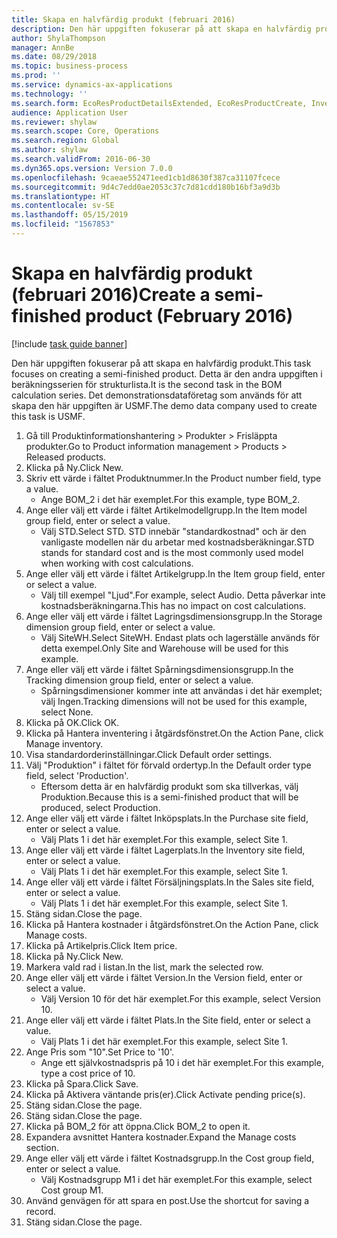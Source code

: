 ```yaml
---
title: Skapa en halvfärdig produkt (februari 2016)
description: Den här uppgiften fokuserar på att skapa en halvfärdig produkt.
author: ShylaThompson
manager: AnnBe
ms.date: 08/29/2018
ms.topic: business-process
ms.prod: ''
ms.service: dynamics-ax-applications
ms.technology: ''
ms.search.form: EcoResProductDetailsExtended, EcoResProductCreate, InventItemOrderSetup, InventItemPrice
audience: Application User
ms.reviewer: shylaw
ms.search.scope: Core, Operations
ms.search.region: Global
ms.author: shylaw
ms.search.validFrom: 2016-06-30
ms.dyn365.ops.version: Version 7.0.0
ms.openlocfilehash: 9caeae552471eed1cb1d8630f387ca31107fcece
ms.sourcegitcommit: 9d4c7edd0ae2053c37c7d81cdd180b16bf3a9d3b
ms.translationtype: HT
ms.contentlocale: sv-SE
ms.lasthandoff: 05/15/2019
ms.locfileid: "1567853"
---
```

# <a name="create-a-semi-finished-product-february-2016"></a><span data-ttu-id="f9bc5-103">Skapa en halvfärdig produkt (februari 2016)</span><span class="sxs-lookup"><span data-stu-id="f9bc5-103">Create a semi-finished product (February 2016)</span></span>

[!include [task guide banner](../../includes/task-guide-banner.md)]

<span data-ttu-id="f9bc5-104">Den här uppgiften fokuserar på att skapa en halvfärdig produkt.</span><span class="sxs-lookup"><span data-stu-id="f9bc5-104">This task focuses on creating a semi-finished product.</span></span> <span data-ttu-id="f9bc5-105">Detta är den andra uppgiften i beräkningsserien för strukturlista.</span><span class="sxs-lookup"><span data-stu-id="f9bc5-105">It is the second task in the BOM calculation series.</span></span> <span data-ttu-id="f9bc5-106">Det demonstrationsdataföretag som används för att skapa den här uppgiften är USMF.</span><span class="sxs-lookup"><span data-stu-id="f9bc5-106">The demo data company used to create this task is USMF.</span></span>

1. <span data-ttu-id="f9bc5-107">Gå till Produktinformationshantering > Produkter > Frisläppta produkter.</span><span class="sxs-lookup"><span data-stu-id="f9bc5-107">Go to Product information management > Products > Released products.</span></span>
2. <span data-ttu-id="f9bc5-108">Klicka på Ny.</span><span class="sxs-lookup"><span data-stu-id="f9bc5-108">Click New.</span></span>
3. <span data-ttu-id="f9bc5-109">Skriv ett värde i fältet Produktnummer.</span><span class="sxs-lookup"><span data-stu-id="f9bc5-109">In the Product number field, type a value.</span></span>
    * <span data-ttu-id="f9bc5-110">Ange BOM_2 i det här exemplet.</span><span class="sxs-lookup"><span data-stu-id="f9bc5-110">For this example, type BOM_2.</span></span>  
4. <span data-ttu-id="f9bc5-111">Ange eller välj ett värde i fältet Artikelmodellgrupp.</span><span class="sxs-lookup"><span data-stu-id="f9bc5-111">In the Item model group field, enter or select a value.</span></span>
    * <span data-ttu-id="f9bc5-112">Välj STD.</span><span class="sxs-lookup"><span data-stu-id="f9bc5-112">Select STD.</span></span> <span data-ttu-id="f9bc5-113">STD innebär "standardkostnad" och är den vanligaste modellen när du arbetar med kostnadsberäkningar.</span><span class="sxs-lookup"><span data-stu-id="f9bc5-113">STD stands for standard cost and is the most commonly used model when working with cost calculations.</span></span>  
5. <span data-ttu-id="f9bc5-114">Ange eller välj ett värde i fältet Artikelgrupp.</span><span class="sxs-lookup"><span data-stu-id="f9bc5-114">In the Item group field, enter or select a value.</span></span>
    * <span data-ttu-id="f9bc5-115">Välj till exempel "Ljud".</span><span class="sxs-lookup"><span data-stu-id="f9bc5-115">For example, select Audio.</span></span> <span data-ttu-id="f9bc5-116">Detta påverkar inte kostnadsberäkningarna.</span><span class="sxs-lookup"><span data-stu-id="f9bc5-116">This has no impact on cost calculations.</span></span>  
6. <span data-ttu-id="f9bc5-117">Ange eller välj ett värde i fältet Lagringsdimensionsgrupp.</span><span class="sxs-lookup"><span data-stu-id="f9bc5-117">In the Storage dimension group field, enter or select a value.</span></span>
    * <span data-ttu-id="f9bc5-118">Välj SiteWH.</span><span class="sxs-lookup"><span data-stu-id="f9bc5-118">Select SiteWH.</span></span> <span data-ttu-id="f9bc5-119">Endast plats och lagerställe används för detta exempel.</span><span class="sxs-lookup"><span data-stu-id="f9bc5-119">Only Site and Warehouse will be used for this example.</span></span>  
7. <span data-ttu-id="f9bc5-120">Ange eller välj ett värde i fältet Spårningsdimensionsgrupp.</span><span class="sxs-lookup"><span data-stu-id="f9bc5-120">In the Tracking dimension group field, enter or select a value.</span></span>
    * <span data-ttu-id="f9bc5-121">Spårningsdimensioner kommer inte att användas i det här exemplet; välj Ingen.</span><span class="sxs-lookup"><span data-stu-id="f9bc5-121">Tracking dimensions will not be used for this example, select None.</span></span>  
8. <span data-ttu-id="f9bc5-122">Klicka på OK.</span><span class="sxs-lookup"><span data-stu-id="f9bc5-122">Click OK.</span></span>
9. <span data-ttu-id="f9bc5-123">Klicka på Hantera inventering i åtgärdsfönstret.</span><span class="sxs-lookup"><span data-stu-id="f9bc5-123">On the Action Pane, click Manage inventory.</span></span>
10. <span data-ttu-id="f9bc5-124">Visa standardorderinställningar.</span><span class="sxs-lookup"><span data-stu-id="f9bc5-124">Click Default order settings.</span></span>
11. <span data-ttu-id="f9bc5-125">Välj "Produktion" i fältet för förvald ordertyp.</span><span class="sxs-lookup"><span data-stu-id="f9bc5-125">In the Default order type field, select 'Production'.</span></span>
    * <span data-ttu-id="f9bc5-126">Eftersom detta är en halvfärdig produkt som ska tillverkas, välj Produktion.</span><span class="sxs-lookup"><span data-stu-id="f9bc5-126">Because this is a semi-finished product that will be produced, select Production.</span></span>  
12. <span data-ttu-id="f9bc5-127">Ange eller välj ett värde i fältet Inköpsplats.</span><span class="sxs-lookup"><span data-stu-id="f9bc5-127">In the Purchase site field, enter or select a value.</span></span>
    * <span data-ttu-id="f9bc5-128">Välj Plats 1 i det här exemplet.</span><span class="sxs-lookup"><span data-stu-id="f9bc5-128">For this example, select Site 1.</span></span>  
13. <span data-ttu-id="f9bc5-129">Ange eller välj ett värde i fältet Lagerplats.</span><span class="sxs-lookup"><span data-stu-id="f9bc5-129">In the Inventory site field, enter or select a value.</span></span>
    * <span data-ttu-id="f9bc5-130">Välj Plats 1 i det här exemplet.</span><span class="sxs-lookup"><span data-stu-id="f9bc5-130">For this example, select Site 1.</span></span>  
14. <span data-ttu-id="f9bc5-131">Ange eller välj ett värde i fältet Försäljningsplats.</span><span class="sxs-lookup"><span data-stu-id="f9bc5-131">In the Sales site field, enter or select a value.</span></span>
    * <span data-ttu-id="f9bc5-132">Välj Plats 1 i det här exemplet.</span><span class="sxs-lookup"><span data-stu-id="f9bc5-132">For this example, select Site 1.</span></span>  
15. <span data-ttu-id="f9bc5-133">Stäng sidan.</span><span class="sxs-lookup"><span data-stu-id="f9bc5-133">Close the page.</span></span>
16. <span data-ttu-id="f9bc5-134">Klicka på Hantera kostnader i åtgärdsfönstret.</span><span class="sxs-lookup"><span data-stu-id="f9bc5-134">On the Action Pane, click Manage costs.</span></span>
17. <span data-ttu-id="f9bc5-135">Klicka på Artikelpris.</span><span class="sxs-lookup"><span data-stu-id="f9bc5-135">Click Item price.</span></span>
18. <span data-ttu-id="f9bc5-136">Klicka på Ny.</span><span class="sxs-lookup"><span data-stu-id="f9bc5-136">Click New.</span></span>
19. <span data-ttu-id="f9bc5-137">Markera vald rad i listan.</span><span class="sxs-lookup"><span data-stu-id="f9bc5-137">In the list, mark the selected row.</span></span>
20. <span data-ttu-id="f9bc5-138">Ange eller välj ett värde i fältet Version.</span><span class="sxs-lookup"><span data-stu-id="f9bc5-138">In the Version field, enter or select a value.</span></span>
    * <span data-ttu-id="f9bc5-139">Välj Version 10 för det här exemplet.</span><span class="sxs-lookup"><span data-stu-id="f9bc5-139">For this example, select Version 10.</span></span>  
21. <span data-ttu-id="f9bc5-140">Ange eller välj ett värde i fältet Plats.</span><span class="sxs-lookup"><span data-stu-id="f9bc5-140">In the Site field, enter or select a value.</span></span>
    * <span data-ttu-id="f9bc5-141">Välj Plats 1 i det här exemplet.</span><span class="sxs-lookup"><span data-stu-id="f9bc5-141">For this example, select Site 1.</span></span>  
22. <span data-ttu-id="f9bc5-142">Ange Pris som "10".</span><span class="sxs-lookup"><span data-stu-id="f9bc5-142">Set Price to '10'.</span></span>
    * <span data-ttu-id="f9bc5-143">Ange ett självkostnadspris på 10 i det här exemplet.</span><span class="sxs-lookup"><span data-stu-id="f9bc5-143">For this example, type a cost price of 10.</span></span>  
23. <span data-ttu-id="f9bc5-144">Klicka på Spara.</span><span class="sxs-lookup"><span data-stu-id="f9bc5-144">Click Save.</span></span>
24. <span data-ttu-id="f9bc5-145">Klicka på Aktivera väntande pris(er).</span><span class="sxs-lookup"><span data-stu-id="f9bc5-145">Click Activate pending price(s).</span></span>
25. <span data-ttu-id="f9bc5-146">Stäng sidan.</span><span class="sxs-lookup"><span data-stu-id="f9bc5-146">Close the page.</span></span>
26. <span data-ttu-id="f9bc5-147">Stäng sidan.</span><span class="sxs-lookup"><span data-stu-id="f9bc5-147">Close the page.</span></span>
27. <span data-ttu-id="f9bc5-148">Klicka på BOM_2 för att öppna.</span><span class="sxs-lookup"><span data-stu-id="f9bc5-148">Click BOM_2 to open it.</span></span>
28. <span data-ttu-id="f9bc5-149">Expandera avsnittet Hantera kostnader.</span><span class="sxs-lookup"><span data-stu-id="f9bc5-149">Expand the Manage costs section.</span></span>
29. <span data-ttu-id="f9bc5-150">Ange eller välj ett värde i fältet Kostnadsgrupp.</span><span class="sxs-lookup"><span data-stu-id="f9bc5-150">In the Cost group field, enter or select a value.</span></span>
    * <span data-ttu-id="f9bc5-151">Välj Kostnadsgrupp M1 i det här exemplet.</span><span class="sxs-lookup"><span data-stu-id="f9bc5-151">For this example, select Cost group M1.</span></span>  
30. <span data-ttu-id="f9bc5-152">Använd genvägen för att spara en post.</span><span class="sxs-lookup"><span data-stu-id="f9bc5-152">Use the shortcut for saving a record.</span></span>
31. <span data-ttu-id="f9bc5-153">Stäng sidan.</span><span class="sxs-lookup"><span data-stu-id="f9bc5-153">Close the page.</span></span>

